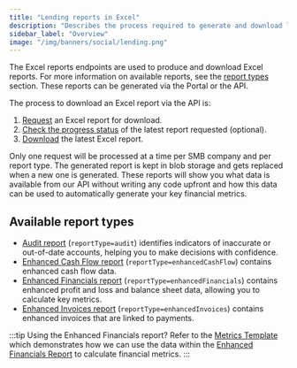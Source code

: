```yaml
---
title: "Lending reports in Excel"
description: "Describes the process required to generate and download lending reports in Excel format"
sidebar_label: "Overview"
image: "/img/banners/social/lending.png"
---
```


The Excel reports endpoints are used to produce and download Excel reports. For more information on available reports, see the [report types](#available-report-types) section.
These reports can be generated via the Portal or the API.

The process to download an Excel report via the API is:

1. [Request](/lending-api#/operations/generate-excel-report) an Excel report for download.
2. [Check the progress status](/lending-api#/operations/get-excel-report-generation-status) of the latest report requested (optional).
3. [Download](/lending-api#/operations/download-excel-report) the latest Excel report.

Only one request will be processed at a time per SMB company and per report type.
The generated report is kept in blob storage and gets replaced when a new one is generated.
These reports will show you what data is available from our API without writing any code upfront and how this data can be used to automatically generate your key financial metrics.

## Available report types

- [Audit report](/lending/excel/audit-report) (`reportType=audit`) identifies indicators of inaccurate or out-of-date accounts, helping you to make decisions with confidence.
- [Enhanced Cash Flow report](/lending/excel/enhanced-cash-flow-report) (`reportType=enhancedCashFlow`) contains enhanced cash flow data.
- [Enhanced Financials report](/lending/excel/enhanced-financials-report) (`reportType=enhancedFinancials`) contains enhanced profit and loss and balance sheet data, allowing you to calculate key metrics.
- [Enhanced Invoices report](/lending/excel/enhanced-invoices-report) (`reportType=enhancedInvoices`) contains enhanced invoices that are linked to payments.

:::tip Using the Enhanced Financials report?
Refer to the [Metrics Template](/lending/excel/enhanced-financials-report#metrics-template) which demonstrates how we can use the data within the [Enhanced Financials Report](/lending/excel/enhanced-financials-report) to calculate financial metrics.
:::
